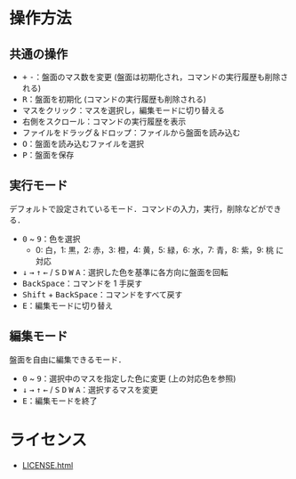 # 操作方法

## 共通の操作
- <kbd>+</kbd> <kbd>-</kbd>：盤面のマス数を変更 (盤面は初期化され，コマンドの実行履歴も削除される)
- <kbd>R</kbd>：盤面を初期化 (コマンドの実行履歴も削除される)
- マスをクリック：マスを選択し，編集モードに切り替える
- 右側をスクロール：コマンドの実行履歴を表示
- ファイルをドラッグ＆ドロップ：ファイルから盤面を読み込む
- <kbd>O</kbd>：盤面を読み込むファイルを選択
- <kbd>P</kbd>：盤面を保存

## 実行モード

デフォルトで設定されているモード．コマンドの入力，実行，削除などができる．

- <kbd>0</kbd> ~ <kbd>9</kbd>：色を選択
    - 0: 白，1: 黒，2: 赤，3: 橙，4: 黄，5: 緑，6: 水，7: 青，8: 紫，9: 桃 に対応
- <kbd>↓</kbd> <kbd>→</kbd> <kbd>↑</kbd> <kbd>←</kbd> / <kbd>S</kbd> <kbd>D</kbd> <kbd>W</kbd> <kbd>A</kbd>：選択した色を基準に各方向に盤面を回転
- <kbd>BackSpace</kbd>：コマンドを 1 手戻す
- <kbd>Shift</kbd> + <kbd>BackSpace</kbd>：コマンドをすべて戻す
- <kbd>E</kbd>：編集モードに切り替え

## 編集モード

盤面を自由に編集できるモード．

- <kbd>0</kbd> ~ <kbd>9</kbd>：選択中のマスを指定した色に変更 (上の対応色を参照)
- <kbd>↓</kbd> <kbd>→</kbd> <kbd>↑</kbd> <kbd>←</kbd> / <kbd>S</kbd> <kbd>D</kbd> <kbd>W</kbd> <kbd>A</kbd>：選択するマスを変更
- <kbd>E</kbd>：編集モードを終了

# ライセンス

- [LICENSE.html](./LICENSE.html)